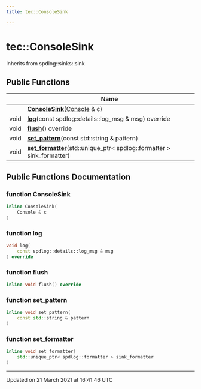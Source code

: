 ```yaml
---
title: tec::ConsoleSink

---
```


# tec::ConsoleSink



Inherits from spdlog::sinks::sink

## Public Functions

|                | Name           |
| -------------- | -------------- |
| | **[ConsoleSink](/engine/Classes/classtec_1_1_console_sink/#function-consolesink)**([Console](/engine/Classes/classtec_1_1_console/) & c) |
| void | **[log](/engine/Classes/classtec_1_1_console_sink/#function-log)**(const spdlog::details::log_msg & msg) override |
| void | **[flush](/engine/Classes/classtec_1_1_console_sink/#function-flush)**() override |
| void | **[set_pattern](/engine/Classes/classtec_1_1_console_sink/#function-set_pattern)**(const std::string & pattern) |
| void | **[set_formatter](/engine/Classes/classtec_1_1_console_sink/#function-set_formatter)**(std::unique_ptr< spdlog::formatter > sink_formatter) |

## Public Functions Documentation

### function ConsoleSink

```cpp
inline ConsoleSink(
    Console & c
)
```


### function log

```cpp
void log(
    const spdlog::details::log_msg & msg
) override
```


### function flush

```cpp
inline void flush() override
```


### function set_pattern

```cpp
inline void set_pattern(
    const std::string & pattern
)
```


### function set_formatter

```cpp
inline void set_formatter(
    std::unique_ptr< spdlog::formatter > sink_formatter
)
```


-------------------------------

Updated on 21 March 2021 at 16:41:46 UTC